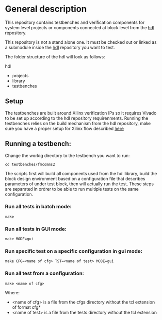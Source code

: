 # General description

This repository contains testbenches and verification components for system level projects or components connected at block level from the [hdl](https://github.com/analogdevicesinc/hdl) repository.

This repository is not a stand alone one. It must be checked out or linked as a submodule inside the [hdl](https://github.com/analogdevicesinc/hdl) repository you want to test. 

The folder structure of the hdl will look as follows:

hdl
  - projects
  - library
  - testbenches
  
## Setup
The testbenches are built around Xilinx verification IPs so it requires Vivado to be set up according to the hdl repository requirenments. 
Running the testbenches relies on the build mechanism from the hdl repository,  make sure you have a proper setup for Xilinx flow described [here](https://wiki.analog.com/resources/fpga/docs/build)

## Running a testbench:

Change the workig directory to the testbench you want to run: 

	cd testbenches/fmcomms2

The scripts first will build all components used from the hdl library, build the block design environment based on a configuration file that describes parameters of under test block, then will actually run the test. 
These steps are separated in ordrer to be able to run multiple tests on the same configuration. 

### Run all tests in batch mode:

	make

### Run all tests in GUI mode:

	make MODE=gui

### Run specific test on a specific configuration in gui mode:

	make CFG=<name of cfg> TST=<name of test> MODE=gui

### Run all test from a configuration:

	make <name of cfg>


Where:

 * \<name of cfg\> is a file from the cfgs directory without the tcl extension of format cfg\*
 * \<name of test\> is a file from the tests directory without the tcl extension

